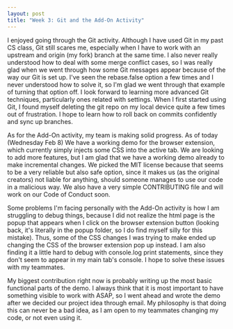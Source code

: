 ```yaml
---
layout: post
title: "Week 3: Git and the Add-On Activity"
---
```


I enjoyed going through the Git activity. Although I have used Git in my past CS class, Git still scares me, especially when I have to work with an upstream and origin (my fork) branch at the same time. I also never really understood how to deal with some merge conflict cases, so I was really glad when we went through how some Git messages appear because of the way our Git is set up. I've seen the rebase.false option a few times and I never understood how to solve it, so I'm glad we went through that example of turning that option off. I look forward to learning more advanced Git techniques, particularly ones related with settings. When I first started using Git, I found myself deleting the git repo on my local device quite a few times out of frustration. I hope to learn how to roll back on commits confidently and sync up branches. 
<!--more-->
As for the Add-On activity, my team is making solid progress. As of today (Wednesday Feb 8) We have a working demo for the browser extension, which currently simply injects some CSS into the active tab. We are looking to add more features, but I am glad that we have a working demo already to make incremental changes. We picked the MIT license because that seems to be a very reliable but also safe option, since it makes us (as the original creators) not liable for anything, should someone manages to use our code in a malicious way. We also have a very simple CONTRIBUTING file and will work on our Code of Conduct soon. 

Some problems I'm facing personally with the Add-On activity is how I am struggling to debug things, because I did not realize the html page is the popup that appears when I click on the browser extension button (looking back, it's literally in the popup folder, so I do find myself silly for this mistake). Thus, some of the CSS changes I was trying to make ended up changing the CSS of the browser extension pop up instead. I am also finding it a little hard to debug with console.log print statements, since they don't seem to appear in my main tab's console. I hope to solve these issues with my teammates.

My biggest contribution right now is probably writing up the most basic functional parts of the demo. I always think that it is most important to have something visible to work with ASAP, so I went ahead and wrote the demo after we decided our project idea through email. My philosophy is that doing this can never be a bad idea, as I am open to my teammates changing my code, or not even using it. 
